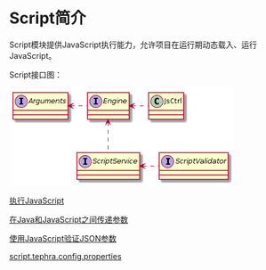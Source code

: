 # Script简介

Script模块提供JavaScript执行能力，允许项目在运行期动态载入、运行JavaScript。

Script接口图：

![Script接口图](doc/uml/interface.png "Script接口图")

[执行JavaScript](doc/execute.md "执行JavaScript")

[在Java和JavaScript之间传递参数](doc/arguments.md "在Java和JavaScript之间传递参数")

[使用JavaScript验证JSON参数](doc/validate.md "使用JavaScript验证JSON参数")

[script.tephra.config.properties](doc/config.md "script.tephra.config.properties")